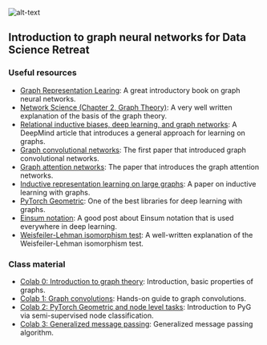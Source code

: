 ![alt-text](https://github.com/stanislav-chekmenev/ml_with_graphs/blob/main/assets/graph.jpg)

## Introduction to graph neural networks for Data Science Retreat
### Useful resources
- [Graph Representation Learing](https://www.cs.mcgill.ca/~wlh/grl_book/): A great introductory book on graph neural networks.
- [Network Science (Chapter 2, Graph Theory)](http://networksciencebook.com/chapter/2): A very well written explanation of the basis of the graph theory.
- [Relational inductive biases, deep learning, and graph networks](https://arxiv.org/abs/1806.01261): A DeepMind article that introduces a general approach for learning on graphs.
- [Graph convolutional networks](https://openreview.net/pdf?id=SJU4ayYgl): The first paper that introduced graph convolutional networks.
- [Graph attention networks](https://arxiv.org/abs/1710.10903): The paper that introduces the graph attention networks.
- [Inductive representation learning on large graphs](https://arxiv.org/abs/1706.02216): A paper on inductive learning with graphs.
- [PyTorch Geometric](https://github.com/pyg-team/pytorch_geometric): One of the best libraries for deep learning with graphs.  
- [Einsum notation](https://rockt.github.io/2018/04/30/einsum): A good post about Einsum notation that is used everywhere in deep learning.
- [Weisfeiler-Lehman isomorphism test](https://davidbieber.com/post/2019-05-10-weisfeiler-lehman-isomorphism-test/#:~:text=The%20core%20idea%20of%20the,used%20to%20check%20for%20isomorphism.): A well-written explanation of the Weisfeiler-Lehman isomorphism test.

### Class material

- [Colab 0: Introduction to graph theory](https://colab.research.google.com/drive/1lD739G6Q1eyPO21t0oHzgKK2RYiAmoId?usp=sharing): Introduction, basic properties of graphs.  
- [Colab 1: Graph convolutions](https://colab.research.google.com/drive/1osnuRgqAmKBARwBap6Zs1IQ-vPEtIR0b#scrollTo=VCBRi-zRNwMV): Hands-on guide to  graph convolutions.
- [Colab 2: PyTorch Geometric and node level tasks](https://colab.research.google.com/drive/1Xpa5FZ5wOQj_emC2eZbOUoHh6iXCktRx#scrollTo=gp88iYWl6cSl): Introduction to PyG via semi-supervised node classification.
- [Colab 3: Generalized message passing](https://colab.research.google.com/drive/1YZ9sJrhBguaEMHv1VdnRT7r66syiBTDc#scrollTo=r4s_0uj9EtRF): Generalized message passing algorithm.
